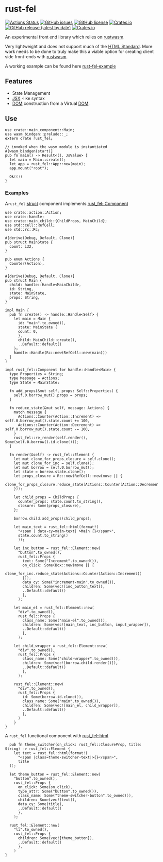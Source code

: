 # rust-fel

[![Actions Status](https://github.com/tostaylo/rust-fel/workflows/Check%20Test%20Fmt%20Clippy/badge.svg)](https://github.com/tostaylo/rust-fel/actions) [![GitHub issues](https://img.shields.io/github/issues/tostaylo/rust-fel)](https://github.com/tostaylo/rust-fel/issues) [![GitHub license](https://img.shields.io/github/license/tostaylo/rust-fel)](https://github.com/tostaylo/rust-fel/blob/master/LICENSE.txt) [![Crates.io](https://img.shields.io/crates/v/rust-fel)](https://crates.io/crates/rust-fel) [![GitHub release (latest by date)](https://img.shields.io/github/v/release/tostaylo/rust-fel)](https://github.com/tostaylo/rust-fel/releases/tag/v0.1.0) [![Crates.io](https://img.shields.io/badge/docs-rust--fel-red)](https://docs.rs/rust-fel/0.1.0/rust_fel/)

An experimental front end library which relies on [rustwasm](https://github.com/rustwasm).

Very lightweight and does not support much of the [HTML Standard](https://html.spec.whatwg.org/). More work needs to be done to truly make this a viable option for creating client side front-ends with [rustwasm](https://github.com/rustwasm).

A working example can be found here [rust-fel-example](https://github.com/tostaylo/rust-fel-example)

## Features

- State Management
- [JSX](https://github.com/facebook/jsx) -like syntax
- [DOM](https://developer.mozilla.org/en-US/docs/Web/API/Document_Object_Model/Introduction) construction from a Virtual [DOM](https://developer.mozilla.org/en-US/docs/Web/API/Document_Object_Model/Introduction).

## Use

```
use crate::main_component::Main;
use wasm_bindgen::prelude::_;
extern crate rust_fel;

// invoked when the wasm module is instantiated
#[wasm_bindgen(start)]
pub fn main() -> Result<(), JsValue> {
  let main = Main::create();
  let app = rust_fel::App::new(main);
  app.mount("root");

  Ok(())
}
```

### Examples

A`rust_fel` [struct](https://doc.rust-lang.org/std/keyword.struct.html) component implements [rust_fel::Component](https://docs.rs/rust-fel/0.1.0/rust_fel/component/index.html)

```
use crate::action::Action;
use crate::handle;
use crate::main_child::{ChildProps, MainChild};
use std::cell::RefCell;
use std::rc::Rc;

#[derive(Debug, Default, Clone)]
pub struct MainState {
  count: i32,
}

pub enum Actions {
  Counter(Action),
}

#[derive(Debug, Default, Clone)]
pub struct Main {
  child: handle::Handle<MainChild>,
  id: String,
  state: MainState,
  props: String,
}

impl Main {
  pub fn create() -> handle::Handle<Self> {
    let main = Main {
      id: "main".to_owned(),
      state: MainState {
      count: 0,
      },
      child: MainChild::create(),
      ..Default::default()
    };
    handle::Handle(Rc::new(RefCell::new(main)))
  }
}

impl rust_fel::Component for handle::Handle<Main> {
  type Properties = String;
  type Message = Actions;
  type State = MainState;

  fn add_props(&mut self, props: Self::Properties) {
    self.0.borrow_mut().props = props;
  }

  fn reduce_state(&mut self, message: Actions) {
    match message {
      Actions::Counter(Action::Increment) => self.0.borrow_mut().state.count += 100,
      Actions::Counter(Action::Decrement) => self.0.borrow_mut().state.count -= 100,
    }
    rust_fel::re_render(self.render(), Some(self.0.borrow().id.clone()));
  }

  fn render(&self) -> rust_fel::Element {
    let mut clone_for_props_closure = self.clone();
    let mut clone_for_inc = self.clone();
    let mut borrow = self.0.borrow_mut();
    let state = borrow.state.clone();
    let props_closure = Rc::new(RefCell::new(move || {
      clone_for_props_closure.reduce_state(Actions::Counter(Action::Decrement))
    }));

    let child_props = ChildProps {
      counter_props: state.count.to_string(),
      closure: Some(props_closure),
    };

    borrow.child.add_props(child_props);

    let main_text = rust_fel::html(format!(
      "<span | data-cy=main-text| >Main {}</span>",
      state.count.to_string()
      ));

    let inc_button = rust_fel::Element::new(
      "button".to_owned(),
      rust_fel::Props {
        text: Some("Increment".to_owned()),
        on_click: Some(Box::new(move || {
        clone_for_inc.reduce_state(Actions::Counter(Action::Increment))
        })),
        data_cy: Some("increment-main".to_owned()),
        children: Some(vec![inc_button_text]),
        ..Default::default()
        },
      );

    let main_el = rust_fel::Element::new(
      "div".to_owned(),
      rust_fel::Props {
        class_name: Some("main-el".to_owned()),
        children: Some(vec![main_text, inc_button, input_wrapper]),
        ..Default::default()
        },
      );

    let child_wrapper = rust_fel::Element::new(
      "div".to_owned(),
      rust_fel::Props {
        class_name: Some("child-wrapper".to_owned()),
        children: Some(vec![borrow.child.render()]),
        ..Default::default()
        },
      );

    rust_fel::Element::new(
      "div".to_owned(),
      rust_fel::Props {
        id: Some(borrow.id.clone()),
        class_name: Some("main".to_owned()),
        children: Some(vec![main_el, child_wrapper]),
        ..Default::default()
        },
      )
    }
}
```

A `rust_fel` functional component with [rust_fel::html](https://docs.rs/rust-fel/0.1.0/rust_fel/rsx/fn.html.html).

```
  pub fn theme_switcher(on_click: rust_fel::ClosureProp, title: String) -> rust_fel::Element {
    let text = rust_fel::html(format!(
      "<span |class=theme-switcher-text|>{}</span>",
      title
  ));

  let theme_button = rust_fel::Element::new(
    "button".to_owned(),
    rust_fel::Props {
      on_click: Some(on_click),
      type_attr: Some("button".to_owned()),
      class_name: Some("theme-switcher-button".to_owned()),
      children: Some(vec![text]),
      data_cy: Some(title),
      ..Default::default()
      },
    );

  rust_fel::Element::new(
    "li".to_owned(),
    rust_fel::Props {
      children: Some(vec![theme_button]),
      ..Default::default()
      },
    )
}
```

